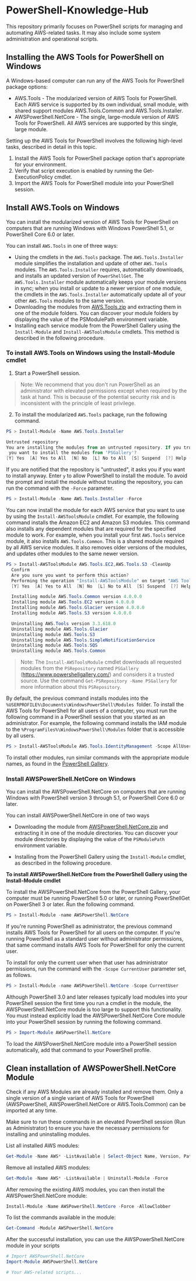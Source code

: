 # PowerShell-Knowledge-Hub
This repository primarily focuses on PowerShell scripts for managing and automating AWS-related tasks. It may also include some system administration and operational scripts.

## Installing the AWS Tools for PowerShell on Windows
A Windows-based computer can run any of the AWS Tools for PowerShell package options:
- AWS.Tools - The modularized version of AWS Tools for PowerShell. Each AWS service is supported by its own individual, small module, with shared support modules AWS.Tools.Common and AWS.Tools.Installer.
- AWSPowerShell.NetCore - The single, large-module version of AWS Tools for PowerShell. All AWS services are supported by this single, large module.

Setting up the AWS Tools for PowerShell involves the following high-level tasks, described in detail in this topic.
1. Install the AWS Tools for PowerShell package option that's appropriate for your environment.
2. Verify that script execution is enabled by running the Get-ExecutionPolicy cmdlet.
3. Import the AWS Tools for PowerShell module into your PowerShell session.

## Install AWS.Tools on Windows
You can install the modularized version of AWS Tools for PowerShell on computers that are running Windows with Windows PowerShell 5.1, or PowerShell Core 6.0 or later. 

You can install `AWS.Tools` in one of three ways:

- Using the cmdlets in the `AWS.Tools` package. The `AWS.Tools.Installer` module simplifies the installation and update of other `AWS.Tools` modules. The `AWS.Tools.Installer` requires, automatically downloads, and installs an updated version of `PowerShellGet`. The `AWS.Tools.Installer` module automatically keeps your module versions in sync; when you install or update to a newer version of one module, the cmdlets in the `AWS.Tools.Installer` automatically update all of your other `AWS.Tools` modules to the same version.
- Downloading the modules from [AWS.Tools.zip](https://sdk-for-net.amazonwebservices.com/ps/v4/latest/AWS.Tools.zip) and extracting them in one of the module folders. You can discover your module folders by displaying the value of the PSModulePath environment variable.
- Installing each service module from the PowerShell Gallery using the `Install-Module` and `Install-AWSToolsModule` cmdlets. This method is described in the following procedure.

### To install AWS.Tools on Windows using the Install-Module cmdlet
1. Start a PowerShell session.

> Note:
We recommend that you don't run PowerShell as an administrator with elevated permissions except when required by the task at hand. This is because of the potential security risk and is inconsistent with the principle of least privilege.

2. To install the modularized `AWS.Tools` package, run the following command.

```PowerShell
PS > Install-Module -Name AWS.Tools.Installer

Untrusted repository
You are installing the modules from an untrusted repository. If you trust this repository, change its InstallationPolicy value by running the Set-PSRepository cmdlet. Are you sure
 you want to install the modules from 'PSGallery'?
[Y] Yes  [A] Yes to All  [N] No  [L] No to All  [S] Suspend  [?] Help (default is "N"): y
```
If you are notified that the repository is "untrusted", it asks you if you want to install anyway. Enter `y` to allow PowerShell to install the module. To avoid the prompt and install the module without trusting the repository, you can run the command with the `-Force` parameter.

```PowerShell
PS > Install-Module -Name AWS.Tools.Installer -Force
```
You can now install the module for each AWS service that you want to use by using the `Install-AWSToolsModule` cmdlet. For example, the following command installs the Amazon EC2 and Amazon S3 modules. This command also installs any dependent modules that are required for the specified module to work. For example, when you install your first `AWS.Tools` service module, it also installs `AWS.Tools.Common`. This is a shared module required by all AWS service modules. It also removes older versions of the modules, and updates other modules to the same newer version.

```PowerShell
PS > Install-AWSToolsModule AWS.Tools.EC2,AWS.Tools.S3 -CleanUp
  Confirm
  Are you sure you want to perform this action?
  Performing the operation "Install-AWSToolsModule" on target "AWS Tools version 4.0.0.0".
  [Y] Yes  [A] Yes to All  [N] No  [L] No to All  [S] Suspend  [?] Help (default is "Y"):

  Installing module AWS.Tools.Common version 4.0.0.0
  Installing module AWS.Tools.EC2 version 4.0.0.0
  Installing module AWS.Tools.Glacier version 4.0.0.0
  Installing module AWS.Tools.S3 version 4.0.0.0

  Uninstalling AWS.Tools version 3.3.618.0
  Uninstalling module AWS.Tools.Glacier
  Uninstalling module AWS.Tools.S3
  Uninstalling module AWS.Tools.SimpleNotificationService
  Uninstalling module AWS.Tools.SQS
  Uninstalling module AWS.Tools.Common
```
> Note:
The `Install-AWSToolsModule` cmdlet downloads all requested modules from the `PSRepository` named `PSGallery` (https://www.powershellgallery.com/) and considers it a trusted source. Use the command `Get-PSRepository -Name PSGallery` for more information about this `PSRepository`.

By default, the previous command installs modules into the `%USERPROFILE%\Documents\WindowsPowerShell\Modules `folder. To install the AWS Tools for PowerShell for all users of a computer, you must run the following command in a PowerShell session that you started as an administrator. For example, the following command installs the IAM module to the `%ProgramFiles%\WindowsPowerShell\Modules` folder that is accessible by all users.

```PowerShell
PS > Install-AWSToolsModule AWS.Tools.IdentityManagement -Scope AllUsers
```
To install other modules, run similar commands with the appropriate module names, as found in the [PowerShell Gallery](https://www.powershellgallery.com/packages?q=aws).

### Install AWSPowerShell.NetCore on Windows

You can install the AWSPowerShell.NetCore on computers that are running Windows with PowerShell version 3 through 5.1, or PowerShell Core 6.0 or later.

You can install AWSPowerShell.NetCore in one of two ways

- Downloading the module from [AWSPowerShell.NetCore.zip](https://sdk-for-net.amazonwebservices.com/ps/v4/latest/AWSPowerShell.NetCore.zip) and extracting it in one of the module directories. You can discover your module directories by displaying the value of the `PSModulePath` environment variable.

- Installing from the PowerShell Gallery using the `Install-Module` cmdlet, as described in the following procedure.

**To install AWSPowerShell.NetCore from the PowerShell Gallery using the Install-Module cmdlet**

To install the AWSPowerShell.NetCore from the PowerShell Gallery, your computer must be running PowerShell 5.0 or later, or running PowerShellGet on PowerShell 3 or later. Run the following command.

```PowerShell
PS > Install-Module -name AWSPowerShell.NetCore
```
If you're running PowerShell as administrator, the previous command installs AWS Tools for PowerShell for all users on the computer. If you're running PowerShell as a standard user without administrator permissions, that same command installs AWS Tools for PowerShell for only the current user.

To install for only the current user when that user has administrator permissions, run the command with the `-Scope CurrentUser` parameter set, as follows.

```PowerShell
PS > Install-Module -name AWSPowerShell.NetCore -Scope CurrentUser
```
Although PowerShell 3.0 and later releases typically load modules into your PowerShell session the first time you run a cmdlet in the module, the AWSPowerShell.NetCore module is too large to support this functionality. You must instead explicitly load the AWSPowerShell.NetCore Core module into your PowerShell session by running the following command.

```PowerShell
PS > Import-Module AWSPowerShell.NetCore
```
To load the AWSPowerShell.NetCore module into a PowerShell session automatically, add that command to your PowerShell profile.

## Clean installation of AWSPowerShell.NetCore Module
Check if any AWS Modules are already installed and remove them. Only a single version of a single variant of AWS Tools for PowerShell (AWSPowerShell, AWSPowerShell.NetCore or 
AWS.Tools.Common) can be imported at any time.

Make sure to run these commands in an elevated PowerShell session (Run as Administrator) to ensure you have the necessary permissions for installing and uninstalling modules.

List all installed AWS modules:

```PowerShell
Get-Module -Name AWS* -ListAvailable | Select-Object Name, Version, Path
```
Remove all installed AWS modules:
```PowerShell
Get-Module -Name AWS* -ListAvailable | Uninstall-Module -Force
```
After removing the existing AWS modules, you can then install the AWSPowerShell.NetCore module:

```PowerShell
Install-Module -Name AWSPowerShell.NetCore -Force -AllowClobber
```
To list the commands available in the module:

```PowerShell
Get-Command -Module AWSPowerShell.NetCore
```

After the successful installation, you can use the AWSPowerShell.NetCore module in your scripts

```PowerShell
# Import AWSPowerShell.NetCore
Import-Module AWSPowerShell.NetCore

# Your AWS-related scripts...
```
